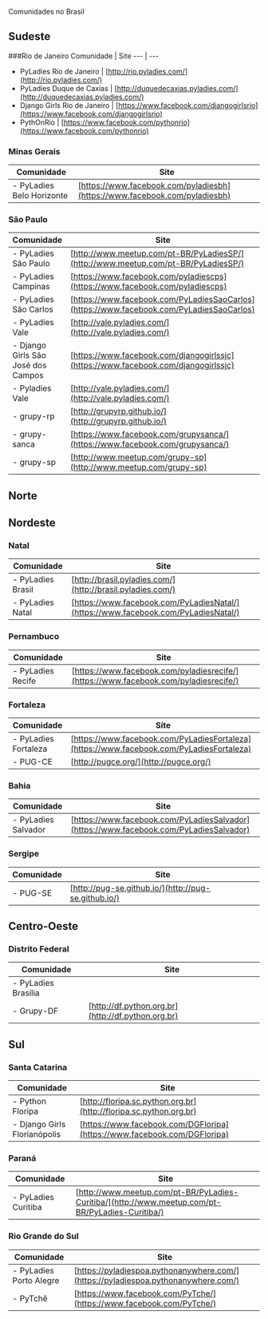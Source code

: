 Comunidades no Brasil

## Sudeste

###Rio de Janeiro
Comunidade | Site 
 --- | --- 
- PyLadies Rio de Janeiro | [http://rio.pyladies.com/](http://rio.pyladies.com/)
- PyLadies Duque de Caxias | [http://duquedecaxias.pyladies.com/](http://duquedecaxias.pyladies.com/)
- Django Girls Rio de Janeiro | [https://www.facebook.com/djangogirlsrio](https://www.facebook.com/djangogirlsrio)
- PythOnRio | [https://www.facebook.com/pythonrio](https://www.facebook.com/pythonrio)


### Minas Gerais
Comunidade | Site 
 --- | --- 
- PyLadies Belo Horizonte | [https://www.facebook.com/pyladiesbh](https://www.facebook.com/pyladiesbh)

### São Paulo
Comunidade | Site 
 --- | --- 
- PyLadies São Paulo | [http://www.meetup.com/pt-BR/PyLadiesSP/](http://www.meetup.com/pt-BR/PyLadiesSP/)
- PyLadies Campinas | [https://www.facebook.com/pyladiescps](https://www.facebook.com/pyladiescps)
- PyLadies São Carlos | [https://www.facebook.com/PyLadiesSaoCarlos](https://www.facebook.com/PyLadiesSaoCarlos)
- PyLadies Vale | [http://vale.pyladies.com/](http://vale.pyladies.com/)
- Django Girls São José dos Campos | [https://www.facebook.com/djangogirlssjc](https://www.facebook.com/djangogirlssjc)
- Pyladies Vale | [http://vale.pyladies.com/](http://vale.pyladies.com/)
- grupy-rp | [http://grupyrp.github.io/](http://grupyrp.github.io/)
- grupy-sanca | [https://www.facebook.com/grupysanca/](https://www.facebook.com/grupysanca/)
- grupy-sp | [http://www.meetup.com/grupy-sp](http://www.meetup.com/grupy-sp)


## Norte

## Nordeste

### Natal
Comunidade | Site 
 --- | --- 
- PyLadies Brasil | [http://brasil.pyladies.com/](http://brasil.pyladies.com/)
- PyLadies Natal | [https://www.facebook.com/PyLadiesNatal/](https://www.facebook.com/PyLadiesNatal/)

### Pernambuco
Comunidade | Site 
 --- | --- 
- PyLadies Recife | [https://www.facebook.com/pyladiesrecife/](https://www.facebook.com/pyladiesrecife/)

### Fortaleza
Comunidade | Site 
 --- | --- 
- PyLadies Fortaleza | [https://www.facebook.com/PyLadiesFortaleza](https://www.facebook.com/PyLadiesFortaleza)
- PUG-CE | [http://pugce.org/](http://pugce.org/)

### Bahia
Comunidade | Site 
 --- | --- 
- PyLadies Salvador | [https://www.facebook.com/PyLadiesSalvador](https://www.facebook.com/PyLadiesSalvador)
 
### Sergipe
Comunidade | Site 
 --- | --- 
- PUG-SE | [http://pug-se.github.io/](http://pug-se.github.io/)

## Centro-Oeste

### Distrito Federal
Comunidade | Site 
 --- | --- 
- PyLadies Brasília | []()
- Grupy-DF | [http://df.python.org.br](http://df.python.org.br)

## Sul

### Santa Catarina
Comunidade | Site 
 --- | --- 
- Python Floripa | [http://floripa.sc.python.org.br](http://floripa.sc.python.org.br)
- Django Girls Florianópolis | [https://www.facebook.com/DGFloripa](https://www.facebook.com/DGFloripa)

### Paraná
Comunidade | Site 
 --- | --- 
- PyLadies Curitiba | [http://www.meetup.com/pt-BR/PyLadies-Curitiba/](http://www.meetup.com/pt-BR/PyLadies-Curitiba/)

### Rio Grande do Sul
Comunidade | Site 
 --- | --- 
- PyLadies Porto Alegre | [https://pyladiespoa.pythonanywhere.com/](https://pyladiespoa.pythonanywhere.com/)
- PyTchê | [https://www.facebook.com/PyTche/](https://www.facebook.com/PyTche/)
